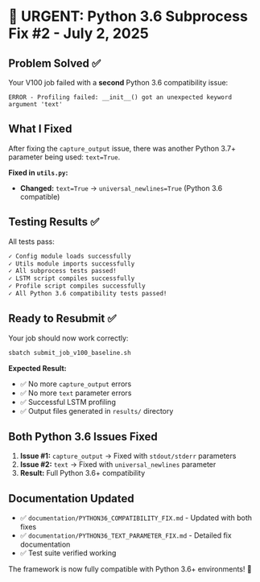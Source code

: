 # 🚨 URGENT: Python 3.6 Subprocess Fix #2 - July 2, 2025

## Problem Solved ✅

Your V100 job failed with a **second** Python 3.6 compatibility issue:
```
ERROR - Profiling failed: __init__() got an unexpected keyword argument 'text'
```

## What I Fixed

After fixing the `capture_output` issue, there was another Python 3.7+ parameter being used: `text=True`. 

**Fixed in `utils.py`:**
- **Changed:** `text=True` → `universal_newlines=True` (Python 3.6 compatible)

## Testing Results ✅

All tests pass:
```bash
✓ Config module loads successfully
✓ Utils module imports successfully  
✓ All subprocess tests passed!
✓ LSTM script compiles successfully
✓ Profile script compiles successfully
✓ All Python 3.6 compatibility tests passed!
```

## Ready to Resubmit ✅

Your job should now work correctly:

```bash
sbatch submit_job_v100_baseline.sh
```

**Expected Result:**
- ✅ No more `capture_output` errors  
- ✅ No more `text` parameter errors
- ✅ Successful LSTM profiling
- ✅ Output files generated in `results/` directory

## Both Python 3.6 Issues Fixed

1. **Issue #1:** `capture_output` → Fixed with `stdout/stderr` parameters
2. **Issue #2:** `text` → Fixed with `universal_newlines` parameter  
3. **Result:** Full Python 3.6+ compatibility

## Documentation Updated

- ✅ `documentation/PYTHON36_COMPATIBILITY_FIX.md` - Updated with both fixes
- ✅ `documentation/PYTHON36_TEXT_PARAMETER_FIX.md` - Detailed fix documentation
- ✅ Test suite verified working

The framework is now fully compatible with Python 3.6+ environments! 🎉
